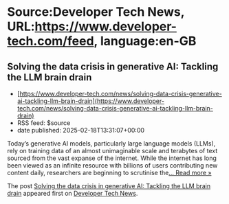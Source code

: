 # Source:Developer Tech News, URL:https://www.developer-tech.com/feed, language:en-GB

## Solving the data crisis in generative AI: Tackling the LLM brain drain
 - [https://www.developer-tech.com/news/solving-data-crisis-generative-ai-tackling-llm-brain-drain](https://www.developer-tech.com/news/solving-data-crisis-generative-ai-tackling-llm-brain-drain)
 - RSS feed: $source
 - date published: 2025-02-18T13:31:07+00:00

<p>Today’s generative AI models, particularly large language models (LLMs), rely on training data of an almost unimaginable scale and terabytes of text sourced from the vast expanse of the internet. While the internet has long been viewed as an infinite resource with billions of users contributing new content daily, researchers are beginning to scrutinise the<a class="excerpt-read-more" href="https://www.developer-tech.com/news/solving-data-crisis-generative-ai-tackling-llm-brain-drain/" title="ReadSolving the data crisis in generative AI: Tackling the LLM brain drain">... Read more &#187;</a></p>
<p>The post <a href="https://www.developer-tech.com/news/solving-data-crisis-generative-ai-tackling-llm-brain-drain/">Solving the data crisis in generative AI: Tackling the LLM brain drain</a> appeared first on <a href="https://www.developer-tech.com">Developer Tech News</a>.</p>

